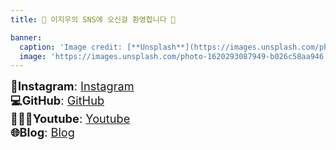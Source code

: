 ```yaml
---
title: 🌟 이지우의 SNS에 오신걸 환영합니다 🌟

banner:
  caption: 'Image credit: [**Unsplash**](https://images.unsplash.com/photo-1620293087949-b026c58aa946)'
  image: 'https://images.unsplash.com/photo-1620293087949-b026c58aa946'
---
```

<div style="font-size: 1.3em;">
    <span><strong>📸Instagram</strong>: <a href="https://www.instagram.com/easy._.cow?igsh=MTZtN3lodnUwMjk5cw%3D%3D&utm_source=qr" target="_blank">Instagram</a></span><br>
    <span><strong>💻GitHub</strong>: <a href="https://github.com/wldnek03" target="_blank">GitHub</a></span><br>
    <span><strong>👩🏻‍💻Youtube</strong>: <a href="https://youtube.com/channel/UC6IHApRXqr04NoG6cZYWkjg?si=8AbtlfreJzhk4oP6" target="_blank">Youtube</a></span><br>
    <span><strong>🌐Blog</strong>: <a href="https://blog.naver.com/wldnek03" target="_blank">Blog</a></span><br>
    <span><strong>
</div>